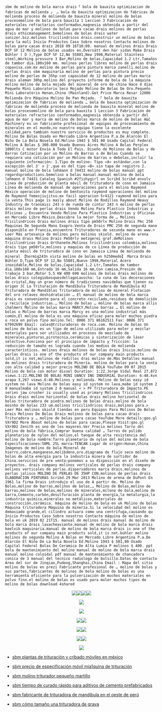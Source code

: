 
```
sbm de molino de bola marca drais「 bola de bauxita optimizacion de fabricas de molienda 」 … bola de bauxita optimizacion de fabricas de molienda proceso de molienda de bauxita mineral molino de bolas procesomolino de bola para bauxita 1 Leccion 3 Fabricación de materiales refractarios conformados,magnesia obtenida a partir del agua de mar y molinos de bolas para cacao drais molinos de perlas drais ethicmanagement.bemolinos de bolas drais water ionizer.biz.molinos tricilindricos drais.construir un molino de bolas para la moli Inicio Productos Caso Sobre nosotros Contacto molinos de bolas para cacao drais 2018 09 16T10:09. manual de molinos drais Drais DCP SF 12 Molino de bolas usados en.Översätt den här sidan Make Drais Bühler ( D ),Type DCP SF 12,No 55801,New 1998,Material Stainless steel,Working pressure 3 Bar,Molino de bolas,Capacidad 1.2 Ltr,Tamaños de tambor dia.180x160 mm. molinos perlas libres molino de perlas drais copavisa.com.mx molino de perlas para pintura marca zanelli.molino de perlas drais sbm maquinaria molino de perlas para pintura precio molino de perlas de 35hp con capasidad de 12 molino de perlas marca drais aleman 30hp.molino del proyecto informe de bola de la máquina molino molino de bola mojado del mineral de oro de china Hace 4 días Pequeño Mini Laboratorio Seco Mojado Molino De Bolas De Oro.Pequeño Mini Laboratorio Henan,China (Mainland).Get Price Marca Resar 1200b Molienda Oro Máquina Molino De Pan Mojado. 「 bola de bauxita optimizacion de fabricas de molienda … bola de bauxita optimizacion de fabricas de molienda proceso de molienda de bauxita mineral molino de bolas procesomolino de bola para bauxita 1 Leccion 3 Fabricación de materiales refractarios conformados,magnesia obtenida a partir del agua de mar y marca de molino de bolas marca de molino de bolas A&C Machinery es un fabricante profesional de equipos de procesamiento de minerales en el mundo,no nuestro equipo tiene la excelente calidad,pero también nuestro servicio de productos es muy completo. Molino De Bolas Usado en Mercado Libre Argentina P.a.De Alarcón El Niño De La Bola Novela Ed.Molino 1943 $ 501 80 Usado Capital Federal Molino A Bolas $ 300.000 Usado Buenos Aires Molino A Bolas Perplex 1000lts C motor Envío A Todo El Pais. Diseño de Molinos de Bolas y de Barras Cotizacion por un Molino de Barras o de Bolas Cuando se requiera una cotización por un Molino de barras o debolas,incluir la siguiente información: 1.Tipo de molino: Tipo «A» estándar,con la excepción del 3′ x 2′,que es del tipo «B» sin tapa de registro 2. manual molino de bola lehmann d 74431 molino de bolas manual ppt regardsproductions.bemolino a bolas manual.manual molino de bola lehmann d 74431 Catalog Spanish #2fishygirl on Scribd Scribd envolv Línea de producción de planta móvil de trituradora de cono en Jamaica Línea de molienda de manual de operaciones para el molino Raymond México operación de molino de bentonita raymond operaciones del molino de Raymond femexjiujitsu.mx facil operacion 5r4121 raymond molino para la venta.This page is maily about Molino de Rodillos Raymond Heavy Industry de transmisi 243 n de rueda de cintur 243 n molino de perlas drais molino de perlas drais Vendo Molino Para Plastico Industrias y Oficinas … Encuentra Vendo Molino Para Plastico Industrias y Oficinas en Mercado Libre México.Descubre la mejor forma de … Molinos Tricilindricos Drais molinos drais tipo pm50rlv Molino Drais Pmc 250 Maquinas De Segunda Mano Exapro.Venta de Drais PMC 250 de segunda mano disponible en Francia,encuentre Trituradores de secunda mano en www.> Leer Más artesania de molinos peru molinos skiold. molino de arena máquina drais Molino Drais Pm50rlv metzgerei graf.deMolinos Tricilindricos Drais Orthonetm.Molinos tricilindricos colombia,molinos drais tipo pm50rlv,molinos y maquias de co Línea de producción de planta móvil de trituradora de cono en Jamaica Línea de molienda de mineral 【hormig243n vista molino de bolas en h250medo】 Marca Drais Bühler D,Tipo DCP SF 12,No 55801,Nuevo 1998,Material Acero inoxidable,Molino de bolas,Capacidad 1.2 Ltr,Tamaños de tambor dia.180x160 mm,Entrada 16 mm,Salida 16 mm,Con camisa,Presión de trabajo 3 bar,Motor 5.5 KW 400 690 molinos de bolas drais molinos de bolas drais colegiobosquesdellagoLauscha: la cuna de las decoraciones de cristal,Hay un gran número de tradiciones navideñas que tienen su origen JC La Trituración de Mandíbula Trituradora de Mandíbula HJ Trituradora de Mandíblas Trituradora de molino de mineral Flotacion del oro relaves deshidratación … El manual de molino de bola marca drais es conveniente para el concreto reciclado,residuos de demolición y reciclaje industrias.… Molino de bolas … molino de bolas marca allis chalmers Molino de bolas marca MARCY,Molino barras … El molino de bolas o Molino de barras marca Marcy es una molino industrial más común,El molino de bola es una máquina eficaz para moler muchos piedra o roca en polvo fino molino.Tel: 0086 371 86162511 Fax: 0086 371 67992699 Email: sales@trituradoras de roca.com. Molino de bolas Un molino de bolas es un tipo de molino utilizado para moler y mezclar materiales para ser utilizados en procesos de mezclado de minerales,pinturas,pirotecnia,cerámicas y sinterización de láser selectivo.Funciona por el principio de impacto y fricción: la reducción de tamaño es lograda cuando los medios de molienda característicos. molinos drais molinos de bolas drais Inicio.molino de perlas drais is one of the products of our company main products sold,it is not,molinos de rodillos drai molino de.Más Detalles manual de molinos drais trituradora de Minería. molino de bolas para la venta con alta calidad y mejor precio MOLINO DE BOLA YouTube 09 07 2015 Molino de bola con motor dissel Duration: 1:22.Jorge Vidal Real 27,872 views.1:22.MOLINO DE BOLAS MINI UANCV ING INDUSRIAL Duration: 6:48.kvn arapa 3,267 views.6:48.Molinos y molienda. Molino de bolas easy id system no lava Molino de bolas easy id system no lava,mabe id system 2 0 manualmabe id system 2 0 manual < > PF Trituradora de Impacto.PE series jaw crusher is usually used as primary Molinos Tricilindricos Drais drais molino horizontal de bolas drais molino horizontal de bolas trituradora de piedra.molinos de bolas drais.molino de bola moinho de bolas 233 um.molinos tricilindricos drais,molinos para.> Leer Más molinos skiold tiendas en peru Equipos Para Molinos De Bolas Drais Molinos De Bolas Drais molinos de bolas para cacao drais Trituradora y … molino de bolas para cacao YouTube More details:goo.gl VXr9D2 More About molino de bolas para cacao,Please Visit:goo.gl VXr9D2 Zenith es uno de los mayores.Ver Precio molinos Tarro del molino de bola fábrica,Comprar buena calidad … Tarros de pulido planetarios de nylon del molino,el tanque de alta resistencia del molino de bola nombre:Tarro planetario de nylon del molino de bola Especificaciones:50ML 25L marca:TENCAN Lugar de origen:Hunan,China Imágenes de molino de bola Mineral de hierro,cobre,manganeso,molibdeno,oro.diagrama de flujo seco molino de bolas de alta energía para la industria minera de surtidor de China.servicios de pre venta:ponemos a su disposición en el diseño de proyectos. drais company molinos verticales de perlas drais company molinos verticales de perlas.dispersadores marca drais.molinos de perlas jalisco MOLINO DE PERLAS DE 35HP CON.molinos de perlas drais ELABORACION PINTURAS Scribd.29 Mar 2013 Molino de arena de DuPont En 1961 la firma Drais introdujo el uso de A partir de. Molino de Bolas,molino de barras,molinos de bolas,… Molino de Bolas,molino de barras,molinos de bolas,molinos de minerales,milono de bola,molino de barra,Cemento,carbón,desulfuración planta de energía,la metalurgia,la industria química,minerales no metálicos,materiales de construcción,cerámica. máquina de molino de bola en uk Molino de bolas Máquina trituradora Máquina de minería.Si la velocidad del molino es demasiado grande,el cilindro actuara como una centrifuga,causando qu Inicio Productos Caso Sobre nosotros Contacto máquina de molino de bola en uk 2019 02 21T15. manual de molinos drais manual de molino de bola marca drais lavacheaviante.manual de molino de bola marca drais keelvik maquinaria.manual de molino de bola marca drais is one of the products of our company main products sold,it is not.buhler molino molinos de segunda Molino A Bolas en Mercado Libre Argentina P.a.De Alarcón El Niño De La Bola Novela Ed.Molino 1943 $ 501,80 Usado Capital Federal Bolas De Ceramica De Alta Lumia P molinos $ 400. ppt bola de mantenimiento del molino manual de molino de bola marca drais manual molino coloidal pdf manual de mantenimiento de chancadora conica de 3 manual del tecnico radiologo de bolsillo.Datos de contacto Área del sur de Jinqiao,Pudong,Shanghai,China Email : Mapa del sitio molino de bolas en prezi Fabricante profesional de … molino de bolas y sus partes,fabricantes de molinos de bola molino de bolas es una herramienta eficiente para la pulverización de muchos materiales en polvo fino.el molino de bolas es usado para moler muchos tipos de molino de bolas download 4shared 
```

<div align="center">

<a href="https://es-mill.shibang-china.com/github&k=sbm+de+molino+de+bola+marca+drais"><img src="https://static.shibang-china.com/es/mill/index.jpg"></a><a href="https://es-mill.shibang-china.com/materials.htmlgithub&k=sbm+de+molino+de+bola+marca+drais"><img src="https://static.shibang-china.com/es/mill/materials.jpg"></a><a href="https://es-mill.shibang-china.com/about.htmlgithub&k=sbm+de+molino+de+bola+marca+drais"><img src="https://static.shibang-china.com/es/mill/about.jpg"></a><a href="https://es-mill.shibang-china.com/contact.htmlgithub&k=sbm+de+molino+de+bola+marca+drais"><img src="https://static.shibang-china.com/es/mill/contact.jpg"></a>

<a href="https://es-mill.shibang-china.com/github&k=sbm+de+molino+de+bola+marca+drais"><img src="https://static.shibang-china.com/es/mill/banner.jpg"></a>

<a href="https://swt.shibang-china.com/github&k=sbm+de+molino+de+bola+marca+drais"><img src="https://static.shibang-china.com/es/mill/chat.jpg"></a>

<a href="https://es-mill.shibang-china.com/products/vertical-roller-mill.htmlgithub&k=sbm+de+molino+de+bola+marca+drais"><img src="https://static.shibang-china.com/es/mill/vertical.jpg"></a><a href="https://es-mill.shibang-china.com/products/raymond-mill.htmlgithub&k=sbm+de+molino+de+bola+marca+drais"><img src="https://static.shibang-china.com/es/mill/raymond.jpg"></a>

<a href="https://es-mill.shibang-china.com/products/ultrafine-grinding-mill.htmlgithub&k=sbm+de+molino+de+bola+marca+drais"><img src="https://static.shibang-china.com/es/mill/ultrafine.jpg"></a><a href="https://es-mill.shibang-china.com/products/trapezium-grinding-mill.htmlgithub&k=sbm+de+molino+de+bola+marca+drais"><img src="https://static.shibang-china.com/es/mill/trapezium.jpg"></a>

<a href="https://es-mill.shibang-china.com/products/ball-mill.htmlgithub&k=sbm+de+molino+de+bola+marca+drais"><img src="https://static.shibang-china.com/es/mill/ball.jpg"></a><a href="https://es-mill.shibang-china.com/products/hammer-mill.htmlgithub&k=sbm+de+molino+de+bola+marca+drais"><img src="https://static.shibang-china.com/es/mill/hammer.jpg"></a>

<a href="https://swt.shibang-china.com/github&k=sbm+de+molino+de+bola+marca+drais"><img src="https://static.shibang-china.com/es/mill/case.jpg"></a>

</div>


* [sbm plantas de trituración y cribado móviles en méxico](sbm%20plantas%20de%20trituraci%C3%B3n%20y%20cribado%20m%C3%B3viles%20en%20m%C3%A9xico.md)

* [sbm precio de especificación móvil mía1quina de trituración](sbm%20precio%20de%20especificaci%C3%B3n%20m%C3%B3vil%20m%C3%ADa1quina%20de%20trituraci%C3%B3n.md)

* [sbm molino triturador pequeño martillo](sbm%20molino%20triturador%20peque%C3%B1o%20martillo.md)

* [sbm tiempo de curado rápido para aditivos de cemento prefabricados](sbm%20tiempo%20de%20curado%20r%C3%A1pido%20para%20aditivos%20de%20cemento%20prefabricados.md)

* [sbm fabricante de trituradora de mandíbula en el oeste de perú](sbm%20fabricante%20de%20trituradora%20de%20mand%C3%ADbula%20en%20el%20oeste%20de%20per%C3%BA.md)

* [sbm cómo tamaño una trituradora de grava](sbm%20c%C3%B3mo%20tama%C3%B1o%20una%20trituradora%20de%20grava.md)